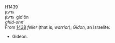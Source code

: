 H1439  
גּדעון  
גִּדעוֹן ‎ gid‛ôn  
*ghid-ohn‘*  
From [1438](h1438) *feller* (that is, *warrior*); *Gidon*, an Israelite:
- Gideon.  

